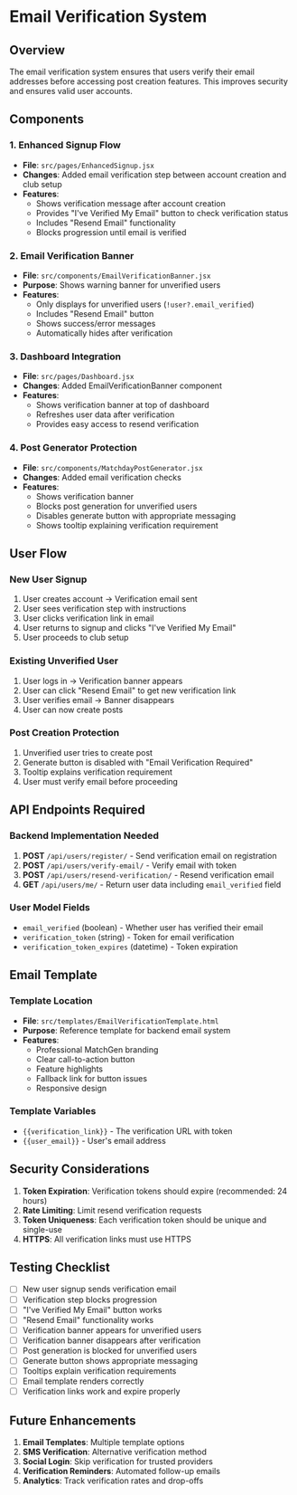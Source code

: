 # Email Verification System

## Overview
The email verification system ensures that users verify their email addresses before accessing post creation features. This improves security and ensures valid user accounts.

## Components

### 1. Enhanced Signup Flow
- **File**: `src/pages/EnhancedSignup.jsx`
- **Changes**: Added email verification step between account creation and club setup
- **Features**:
  - Shows verification message after account creation
  - Provides "I've Verified My Email" button to check verification status
  - Includes "Resend Email" functionality
  - Blocks progression until email is verified

### 2. Email Verification Banner
- **File**: `src/components/EmailVerificationBanner.jsx`
- **Purpose**: Shows warning banner for unverified users
- **Features**:
  - Only displays for unverified users (`!user?.email_verified`)
  - Includes "Resend Email" button
  - Shows success/error messages
  - Automatically hides after verification

### 3. Dashboard Integration
- **File**: `src/pages/Dashboard.jsx`
- **Changes**: Added EmailVerificationBanner component
- **Features**:
  - Shows verification banner at top of dashboard
  - Refreshes user data after verification
  - Provides easy access to resend verification

### 4. Post Generator Protection
- **File**: `src/components/MatchdayPostGenerator.jsx`
- **Changes**: Added email verification checks
- **Features**:
  - Shows verification banner
  - Blocks post generation for unverified users
  - Disables generate button with appropriate messaging
  - Shows tooltip explaining verification requirement

## User Flow

### New User Signup
1. User creates account → Verification email sent
2. User sees verification step with instructions
3. User clicks verification link in email
4. User returns to signup and clicks "I've Verified My Email"
5. User proceeds to club setup

### Existing Unverified User
1. User logs in → Verification banner appears
2. User can click "Resend Email" to get new verification link
3. User verifies email → Banner disappears
4. User can now create posts

### Post Creation Protection
1. Unverified user tries to create post
2. Generate button is disabled with "Email Verification Required"
3. Tooltip explains verification requirement
4. User must verify email before proceeding

## API Endpoints Required

### Backend Implementation Needed
1. **POST** `/api/users/register/` - Send verification email on registration
2. **POST** `/api/users/verify-email/` - Verify email with token
3. **POST** `/api/users/resend-verification/` - Resend verification email
4. **GET** `/api/users/me/` - Return user data including `email_verified` field

### User Model Fields
- `email_verified` (boolean) - Whether user has verified their email
- `verification_token` (string) - Token for email verification
- `verification_token_expires` (datetime) - Token expiration

## Email Template

### Template Location
- **File**: `src/templates/EmailVerificationTemplate.html`
- **Purpose**: Reference template for backend email system
- **Features**:
  - Professional MatchGen branding
  - Clear call-to-action button
  - Feature highlights
  - Fallback link for button issues
  - Responsive design

### Template Variables
- `{{verification_link}}` - The verification URL with token
- `{{user_email}}` - User's email address

## Security Considerations

1. **Token Expiration**: Verification tokens should expire (recommended: 24 hours)
2. **Rate Limiting**: Limit resend verification requests
3. **Token Uniqueness**: Each verification token should be unique and single-use
4. **HTTPS**: All verification links must use HTTPS

## Testing Checklist

- [ ] New user signup sends verification email
- [ ] Verification step blocks progression
- [ ] "I've Verified My Email" button works
- [ ] "Resend Email" functionality works
- [ ] Verification banner appears for unverified users
- [ ] Verification banner disappears after verification
- [ ] Post generation is blocked for unverified users
- [ ] Generate button shows appropriate messaging
- [ ] Tooltips explain verification requirements
- [ ] Email template renders correctly
- [ ] Verification links work and expire properly

## Future Enhancements

1. **Email Templates**: Multiple template options
2. **SMS Verification**: Alternative verification method
3. **Social Login**: Skip verification for trusted providers
4. **Verification Reminders**: Automated follow-up emails
5. **Analytics**: Track verification rates and drop-offs










